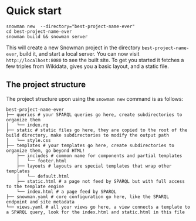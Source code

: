 # Quick start

```
snowman new  --directory="best-project-name-ever"
cd best-project-name-ever
snowman build && snowman server
```

This will create a new Snowman project in the directory `best-project-name-ever`, build it, and start a local server. You can now visit `http://localhost:8080` to see the built site. To get you started it fetches a few triples from Wikidata, gives you a basic layout, and a static file. 

## The project structure

The project structure upon using the `snowman new` command is as follows:

```
best-project-name-ever
├── queries # your SPARQL queries go here, create subdirectories to organize them
│   └── index.rq
├── static # static files go here, they are copied to the root of the build directory, make subdirectories to modify the output path
│   └── style.css
├── templates # your templates go here, create subdirectories to organize them, go beyond HTML!
    ├── includes # common name for components and partial templates
    │   └── footer.html
    ├── layouts # layouts are special templates that wrap other templates
    │   └── default.html
    ├── static.html # a page not feed by SPARQL but with full access to the template engine
    └── index.html # a page feed by SPARQL
├── snowman.yaml # core configuration go here, like the SPARQL endpoint and site metadata
└── views.yaml # all your views go here, a view connects a template to a SPARQL query, look for the index.html and static.html in this file
```
